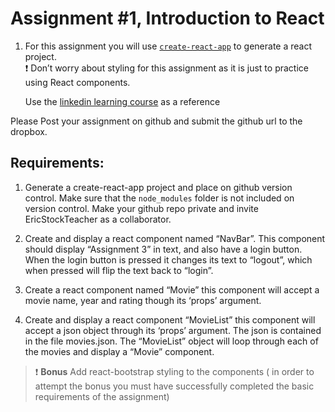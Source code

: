 
# Assignment #1, Introduction to React

1. For this assignment you will use [`create-react-app`](https://create-react-app.dev/) to generate a react
project.  
:exclamation: Don’t worry about styling for this assignment as it is just to practice using React components.

    Use the [linkedin learning course](https://www.linkedin.com/learning/react-js-essential-training-14836121/building-modern-user-interfaces-with-react?u=27766394) as a reference

Please Post your assignment on github and submit the github url to the dropbox.

## Requirements:

1. Generate a create-react-app project and place on github version control. Make sure that the
`node_modules` folder is not included on version control. Make your github repo private and
invite EricStockTeacher as a collaborator.

2. Create and display a react component named “NavBar”. This component should display
“Assignment 3” in text, and also have a login button. When the login button is pressed it
changes its text to “logout”, which when pressed will flip the text back to “login”.

3. Create a react component named “Movie” this component will accept a movie name, year and
rating though its ‘props’ argument.

4. Create and display a react component “MovieList” this component will accept a json object
through its ‘props’ argument. The json is contained in the file movies.json. The “MovieList”
object will loop through each of the movies and display a “Movie” component.

> :exclamation: **Bonus** Add react-bootstrap styling to the components ( in order to attempt the bonus you must have successfully completed the basic requirements of the assignment)
